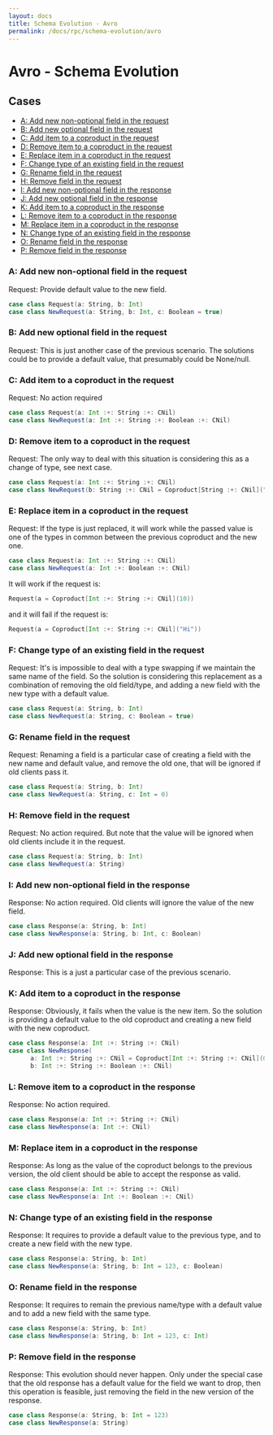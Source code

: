 ```yaml
---
layout: docs
title: Schema Evolution - Avro
permalink: /docs/rpc/schema-evolution/avro
---
```


# Avro - Schema Evolution

<!-- START doctoc generated TOC please keep comment here to allow auto update -->
<!-- DON'T EDIT THIS SECTION, INSTEAD RE-RUN doctoc TO UPDATE -->
## Cases

- [A: Add new non-optional field in the request](#a-add-new-non-optional-field-in-the-request)
- [B: Add new optional field in the request](#b-add-new-optional-field-in-the-request)
- [C: Add item to a coproduct in the request](#c-add-item-to-a-coproduct-in-the-request)
- [D: Remove item to a coproduct in the request](#d-remove-item-to-a-coproduct-in-the-request)
- [E: Replace item in a coproduct in the request](#e-replace-item-in-a-coproduct-in-the-request)
- [F: Change type of an existing field in the request](#f-change-type-of-an-existing-field-in-the-request)
- [G: Rename field in the request](#g-rename-field-in-the-request)
- [H: Remove field in the request](#h-remove-field-in-the-request)
- [I: Add new non-optional field in the response](#i-add-new-non-optional-field-in-the-response)
- [J: Add new optional field in the response](#j-add-new-optional-field-in-the-response)
- [K: Add item to a coproduct in the response](#k-add-item-to-a-coproduct-in-the-response)
- [L: Remove item to a coproduct in the response](#l-remove-item-to-a-coproduct-in-the-response)
- [M: Replace item in a coproduct in the response](#m-replace-item-in-a-coproduct-in-the-response)
- [N: Change type of an existing field in the response](#n-change-type-of-an-existing-field-in-the-response)
- [O: Rename field in the response](#o-rename-field-in-the-response)
- [P: Remove field in the response](#p-remove-field-in-the-response)

<!-- END doctoc generated TOC please keep comment here to allow auto update -->

### A: Add new non-optional field in the request

Request: Provide default value to the new field.

```scala
case class Request(a: String, b: Int)
case class NewRequest(a: String, b: Int, c: Boolean = true)
```

### B: Add new optional field in the request

Request: This is just another case of the previous scenario. The solutions could be to provide a default value, that presumably could be None/null.

### C: Add item to a coproduct in the request

Request: No action required

```scala
case class Request(a: Int :+: String :+: CNil)
case class NewRequest(a: Int :+: String :+: Boolean :+: CNil)
```

### D: Remove item to a coproduct in the request

Request: The only way to deal with this situation is considering this as a change of type, see next case.

```scala
case class Request(a: Int :+: String :+: CNil)
case class NewRequest(b: String :+: CNil = Coproduct[String :+: CNil](""))
```

### E: Replace item in a coproduct in the request

Request: If the type is just replaced, it will work while the passed value is one of the types in common between the previous coproduct and the new one.

```scala
case class Request(a: Int :+: String :+: CNil)
case class NewRequest(a: Int :+: Boolean :+: CNil)
```

It will work if the request is:
```scala
Request(a = Coproduct[Int :+: String :+: CNil](10))
```

and it will fail if the request is:
```scala
Request(a = Coproduct[Int :+: String :+: CNil]("Hi"))
```

### F: Change type of an existing field in the request

Request: It's is impossible to deal with a type swapping if we maintain the same name of the field. So the solution is considering this replacement as a combination of removing the old field/type, and adding a new field with the new type with a default value.

```scala
case class Request(a: String, b: Int)
case class NewRequest(a: String, c: Boolean = true)
```

### G: Rename field in the request

Request: Renaming a field is a particular case of creating a field with the new name and default value, and remove the old one, that will be ignored if old clients pass it.

```scala
case class Request(a: String, b: Int)
case class NewRequest(a: String, c: Int = 0)
```

### H: Remove field in the request

Request: No action required. But note that the value will be ignored when old clients include it in the request.

```scala
case class Request(a: String, b: Int)
case class NewRequest(a: String)
```

### I: Add new non-optional field in the response

Response: No action required. Old clients will ignore the value of the new field.

```scala
case class Response(a: String, b: Int)
case class NewResponse(a: String, b: Int, c: Boolean)
```

### J: Add new optional field in the response

Response: This is a just a particular case of the previous scenario.

### K: Add item to a coproduct in the response

Response: Obviously, it fails when the value is the new item. So the solution is providing a default value to the old coproduct and creating a new field with the new coproduct.

```scala
case class Response(a: Int :+: String :+: CNil)
case class NewResponse(
      a: Int :+: String :+: CNil = Coproduct[Int :+: String :+: CNil](0),
      b: Int :+: String :+: Boolean :+: CNil)
```

### L: Remove item to a coproduct in the response

Response: No action required.

```scala
case class Response(a: Int :+: String :+: CNil)
case class NewResponse(a: Int :+: CNil)
```

### M: Replace item in a coproduct in the response

Response: As long as the value of the coproduct belongs to the previous version, the old client should be able to accept the response as valid.

```scala
case class Response(a: Int :+: String :+: CNil)
case class NewResponse(a: Int :+: Boolean :+: CNil)
```

### N: Change type of an existing field in the response

Response: It requires to provide a default value to the previous type, and to create a new field with the new type.

```scala
case class Response(a: String, b: Int)
case class NewResponse(a: String, b: Int = 123, c: Boolean)
```

### O: Rename field in the response

Response: It requires to remain the previous name/type with a default value and to add a new field with the same type.

```scala
case class Response(a: String, b: Int)
case class NewResponse(a: String, b: Int = 123, c: Int)
```

### P: Remove field in the response

Response: This evolution should never happen. Only under the special case that the old response has a default value for the field we want to drop, then this operation is feasible, just removing the field in the new version of the response.

```scala
case class Response(a: String, b: Int = 123)
case class NewResponse(a: String)
```

